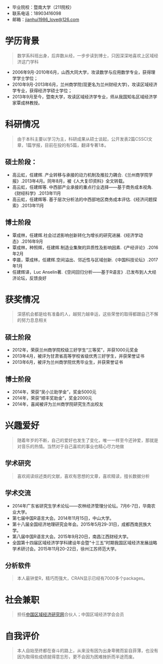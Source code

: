   - 毕业院校：暨南大学（211院校）            
  - 联系电话：18903416098                  
  - 邮箱：jianhui1986_love@126.com       
  
# 学历背景

  > 数学系科班出身，后弃数从经，一步步读到博士，只因深深地喜欢上区域经济这门学科
  
  - 2006年9月-2010年6月，山西大同大学，攻读数学与应用数学专业，获得理学学士学位；
  - 2010年9月-2013年6月，兰州商学院(现更名为兰州财经大学)，攻读区域经济学专业，获得经济学硕士学位；
  - 2013年9月至今，暨南大学，攻读区域经济学专业，师从我国知名区域经济学家覃成林教授。 

# 科研情况
  
  > 由于本科主要以学习为主，科研成果从硕士谈起，公开发表2篇CSSCI文章，1篇学报，目前在投的有5篇，翻译专著1本。

## 硕士阶段：
  
  - 高云虹，任建辉. 产业转移与承接的动力机制及推拉力耦合.《兰州商学院学报》.2013年4月。同年8月，被《人大复印资料》全文转载。
  - 高云虹，任建辉等. 中西部产业承接的重点行业选择——基于商务成本视角.《财经科学》.2013年11月
  - 高云虹，任建辉等. 基于层次分析法的中西部地区商务成本评估.《经济问题探索》.2013年11月
  
## 博士阶段
  
  - 覃成林，任建辉.社会过滤影响创新转化为增长的研究进展.《经济学动态》.2016年9月
  - 覃成林，种照辉，任建辉.制造业集聚的异质性及影响因素.《产经评论》.2016年2月
  - 李晨，覃成林，任建辉.空间溢出、邻近性与区域创新.《中国科技论坛》.2017年1月
  - 任建辉译，Luc Anselin著.《空间回归分析——基于R语言》.已发布到人大经济论坛，反馈良好

# 获奖情况
  
  > 深感机会都是给有准备的人，越努力越幸运，这些荣誉的取得都跟自己不懈的努力息息相关
  
## 硕士阶段
  
  - 2012年，荣获兰州商学院校级三好学生“三等奖”，并获1000元奖金
  - 2013年4月，被评为甘肃省高等学校省级优秀三好学生，并获荣誉证书
  - 2013年6月，被评为兰州商学院优秀毕业生，并获荣誉证书

## 博士阶段
  
  - 2014年，荣获“吴小兰助学金”，奖金5000元
  - 2014年，荣获“顺丰奖助金”，奖金2000元
  - 2014年，喜闻被评为兰州商学院研究生杰出校友

# 兴趣爱好
  
  > 随着年岁的不断，自己的爱好也发生了变化，唯一一样至今还钟爱，那就是对音乐的热情。当然对于自己喜欢的事业也精心尽力地做
 
## 学术研究
 
 > 喜欢阅读综述类的文献，喜欢有思想的文章，喜欢精读，擅长数据分析

## 学术交流
  
  - 2014年广东省研究生学术论坛——农林经济管理分论坛。7月6-7日，华南农业大学。
  - 第七届中国R语言大会。2014年11月15日，中山大学。
  - 第十八届全国经济地理研究会年会。2015年5月29-31日，成都西南民族大学。
  - 第八届中国R语言大会。2015年9月20日，南昌江西财经大学。
  - 全国第十四届区域经济学学科建设年会暨“十三五”时期我国区域经济发展战略学术研讨会。2015年11月20-22日，徐州江苏师范大学。

## 分析软件
  
  > 本人最钟爱R，精巧而强大，CRAN显示已经有7000多个packages。

# 社会兼职
  
  > 担任[中国区域经济研究网](http://www.rreca.com/)合伙人；中国区域经济学会会员

# 自我评价
  > 本人自始至终都在奋斗的路上，从来没有因为出身卑微而妄自菲薄，也没有因为取得些成绩就得意忘形，更不会因为困难挫折而半途而废。
